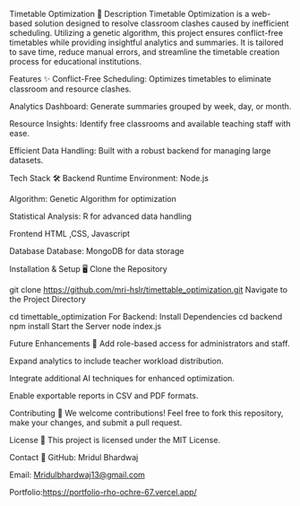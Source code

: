 Timetable Optimization 📅
Description
Timetable Optimization is a web-based solution designed to resolve classroom clashes caused by inefficient scheduling. Utilizing a genetic algorithm, this project ensures conflict-free timetables while providing insightful analytics and summaries. It is tailored to save time, reduce manual errors, and streamline the timetable creation process for educational institutions.

Features ✨
Conflict-Free Scheduling: Optimizes timetables to eliminate classroom and resource clashes.

Analytics Dashboard: Generate summaries grouped by week, day, or month.

Resource Insights: Identify free classrooms and available teaching staff with ease.

Efficient Data Handling: Built with a robust backend for managing large datasets.

Tech Stack 🛠️
Backend
Runtime Environment: Node.js

Algorithm: Genetic Algorithm for optimization

Statistical Analysis: R for advanced data handling

Frontend
HTML ,CSS, Javascript



Database
Database: MongoDB for data storage



Installation & Setup 🖥️
Clone the Repository

git clone https://github.com/mri-hslr/timettable_optimization.git
Navigate to the Project Directory

cd timettable_optimization
For Backend:
Install Dependencies
cd backend
npm install
Start the Server
node index.js

Future Enhancements 🔮
Add role-based access for administrators and staff.

Expand analytics to include teacher workload distribution.

Integrate additional AI techniques for enhanced optimization.

Enable exportable reports in CSV and PDF formats.

Contributing 🤝
We welcome contributions!
Feel free to fork this repository, make your changes, and submit a pull request.

License 📝
This project is licensed under the MIT License.

Contact 💬
GitHub: Mridul Bhardwaj

Email: Mridulbhardwaj13@gmail.com

Portfolio:https://portfolio-rho-ochre-67.vercel.app/

